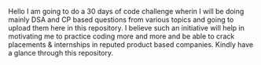 Hello
I am going to do a 30 days of code challenge wherin I will be doing mainly DSA and CP based questions from various topics and going to upload them here in this 
repository.
I believe such an initiative will help in motivating me to practice coding more and more and be able to crack placements & internships in reputed product based companies. 
Kindly have a glance through this repository.
